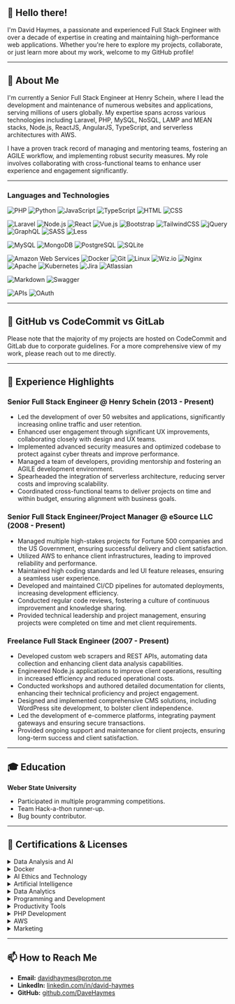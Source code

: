 
## 👋 Hello there!

I'm David Haymes, a passionate and experienced Full Stack Engineer with over a decade of expertise in creating and maintaining high-performance web applications. Whether you're here to explore my projects, collaborate, or just learn more about my work, welcome to my GitHub profile!

---

## 🚀 About Me

I'm currently a Senior Full Stack Engineer at Henry Schein, where I lead the development and maintenance of numerous websites and applications, serving millions of users globally. My expertise spans across various technologies including Laravel, PHP, MySQL, NoSQL, LAMP and MEAN stacks, Node.js, ReactJS, AngularJS, TypeScript, and serverless architectures with AWS.

I have a proven track record of managing and mentoring teams, fostering an AGILE workflow, and implementing robust security measures. My role involves collaborating with cross-functional teams to enhance user experience and engagement significantly.

---

### Languages and Technologies

![PHP](https://img.shields.io/badge/PHP-%23777BB4.svg?style=flat&logo=php&logoColor=white)
![Python](https://img.shields.io/badge/Python-%233776AB.svg?style=flat&logo=python&logoColor=white)
![JavaScript](https://img.shields.io/badge/JavaScript-%23F7DF1E.svg?style=flat&logo=javascript&logoColor=black)
![TypeScript](https://img.shields.io/badge/TypeScript-%233178C6.svg?style=flat&logo=typescript&logoColor=white)
![HTML](https://img.shields.io/badge/HTML-%23E34F26.svg?style=flat&logo=html5&logoColor=white)
![CSS](https://img.shields.io/badge/CSS-%231572B6.svg?style=flat&logo=css3&logoColor=white)

![Laravel](https://img.shields.io/badge/Laravel-%23FF2D20.svg?style=flat&logo=laravel&logoColor=white)
![Node.js](https://img.shields.io/badge/Node.js-%23339933.svg?style=flat&logo=node.js&logoColor=white)
![React](https://img.shields.io/badge/React-%2361DAFB.svg?style=flat&logo=react&logoColor=black)
![Vue.js](https://img.shields.io/badge/Vue.js-%234FC08D.svg?style=flat&logo=vue.js&logoColor=white)
![Bootstrap](https://img.shields.io/badge/Bootstrap-%23563D7C.svg?style=flat&logo=bootstrap&logoColor=white)
![TailwindCSS](https://img.shields.io/badge/TailwindCSS-%2338B2AC.svg?style=flat&logo=tailwind-css&logoColor=white)
![jQuery](https://img.shields.io/badge/jQuery-%230769AD.svg?style=flat&logo=jquery&logoColor=white)
![GraphQL](https://img.shields.io/badge/GraphQL-%23E10098.svg?style=flat&logo=graphql&logoColor=white)
![SASS](https://img.shields.io/badge/SASS-%23CC6699.svg?style=flat&logo=sass&logoColor=white)
![Less](https://img.shields.io/badge/Less-%231D365D.svg?style=flat&logo=less&logoColor=white)

![MySQL](https://img.shields.io/badge/MySQL-%234479A1.svg?style=flat&logo=mysql&logoColor=white)
![MongoDB](https://img.shields.io/badge/MongoDB-%2347A248.svg?style=flat&logo=mongodb&logoColor=white)
![PostgreSQL](https://img.shields.io/badge/PostgreSQL-%23336791.svg?style=flat&logo=postgresql&logoColor=white)
![SQLite](https://img.shields.io/badge/SQLite-%23003B57.svg?style=flat&logo=sqlite&logoColor=white)

![Amazon Web Services](https://img.shields.io/badge/AWS-%23232F3E.svg?style=flat&logo=amazon-aws&logoColor=white)
![Docker](https://img.shields.io/badge/Docker-%232496ED.svg?style=flat&logo=docker&logoColor=white)
![Git](https://img.shields.io/badge/Git-%23F05032.svg?style=flat&logo=git&logoColor=white)
![Linux](https://img.shields.io/badge/Linux-%23FCC624.svg?style=flat&logo=linux&logoColor=black)
![Wiz.io](https://img.shields.io/badge/Wiz.io-%230072C6.svg?style=flat&logo=data:image/png;base64,iVBORw0KGgoAAAANSUhEUgAAABAAAAAQCAYAAAAf8/9hAAAACXBIWXMAAAsTAAALEwEAmpwYAAAAZ0lEQVR42mNgGAWDEv6ngEDfgWg0EEcFUbwH4HxDCJsgArA9GWESD/EgFqIw6Aw0IYQKwTxJgXQPiPoGQ/jfwFpJcRkA6Q8i/IZLwGEEihCg9xAnYz8B1ih9mUeAoRQvg9nAaBEHj6jAeArH6jszIKADlKBnBXEViwAAAAASUVORK5CYII=)
![Nginx](https://img.shields.io/badge/Nginx-%23009639.svg?style=flat&logo=nginx&logoColor=white)
![Apache](https://img.shields.io/badge/Apache-%23D22128.svg?style=flat&logo=apache&logoColor=white)
![Kubernetes](https://img.shields.io/badge/Kubernetes-%23326CE5.svg?style=flat&logo=kubernetes&logoColor=white)
![Jira](https://img.shields.io/badge/Jira-%230A74DA.svg?style=flat&logo=jira&logoColor=white)
![Atlassian](https://img.shields.io/badge/Atlassian-%230052CC.svg?style=flat&logo=atlassian&logoColor=white)

![Markdown](https://img.shields.io/badge/Markdown-%23000000.svg?style=flat&logo=markdown&logoColor=white)
![Swagger](https://img.shields.io/badge/Swagger-%2385EA2D.svg?style=flat&logo=swagger&logoColor=black)

![APIs](https://img.shields.io/badge/APIs-%23000000.svg?style=flat&logo=api&logoColor=white)
![OAuth](https://img.shields.io/badge/OAuth-%23000000.svg?style=flat&logo=oauth&logoColor=white)


---

## 📂 GitHub vs CodeCommit vs GitLab

Please note that the majority of my projects are hosted on CodeCommit and GitLab due to corporate guidelines. For a more comprehensive view of my work, please reach out to me directly.

---

## 🌟 Experience Highlights

### Senior Full Stack Engineer @ Henry Schein (2013 - Present)
- Led the development of over 50 websites and applications, significantly increasing online traffic and user retention.
- Enhanced user engagement through significant UX improvements, collaborating closely with design and UX teams.
- Implemented advanced security measures and optimized codebase to protect against cyber threats and improve performance.
- Managed a team of developers, providing mentorship and fostering an AGILE development environment.
- Spearheaded the integration of serverless architecture, reducing server costs and improving scalability.
- Coordinated cross-functional teams to deliver projects on time and within budget, ensuring alignment with business goals.

### Senior Full Stack Engineer/Project Manager @ eSource LLC (2008 - Present)
- Managed multiple high-stakes projects for Fortune 500 companies and the US Government, ensuring successful delivery and client satisfaction.
- Utilized AWS to enhance client infrastructures, leading to improved reliability and performance.
- Maintained high coding standards and led UI feature releases, ensuring a seamless user experience.
- Developed and maintained CI/CD pipelines for automated deployments, increasing development efficiency.
- Conducted regular code reviews, fostering a culture of continuous improvement and knowledge sharing.
- Provided technical leadership and project management, ensuring projects were completed on time and met client requirements.

### Freelance Full Stack Engineer (2007 - Present)
- Developed custom web scrapers and REST APIs, automating data collection and enhancing client data analysis capabilities.
- Engineered Node.js applications to improve client operations, resulting in increased efficiency and reduced operational costs.
- Conducted workshops and authored detailed documentation for clients, enhancing their technical proficiency and project engagement.
- Designed and implemented comprehensive CMS solutions, including WordPress site development, to bolster client independence.
- Led the development of e-commerce platforms, integrating payment gateways and ensuring secure transactions.
- Provided ongoing support and maintenance for client projects, ensuring long-term success and client satisfaction.


---

## 🎓 Education

**Weber State University**
- Participated in multiple programming competitions.
- Team Hack-a-thon runner-up.
- Bug bounty contributor.

---

## 🏅 Certifications & Licenses

<details>
  <summary>Data Analysis and AI</summary>

  - ![Microsoft Badge](https://img.shields.io/badge/Microsoft-Data%20Analysis-blue) **Career Essentials in Data Analysis by Microsoft and LinkedIn**  
    *Microsoft, Issued June 2024*  
    **Skills:** Data Analysis, Data Analytics, Data Visualization  
    [Show Credential](#)

  - ![Microsoft Badge](https://img.shields.io/badge/Microsoft-Generative%20AI-blue) **Career Essentials in Generative AI by Microsoft and LinkedIn**  
    *Microsoft, Issued June 2024*  
    **Skills:** Computer Ethics, Generative AI, Artificial Intelligence (AI)  
    [Show Credential](#)
</details>

<details>
  <summary>Docker</summary>

  - ![Docker Badge](https://img.shields.io/badge/Docker-Foundations-blue) **Docker Foundations Professional Certificate**  
    *Docker, Inc, Issued June 2024*  
    **Skills:** Containerization  
    [Show Credential](#)

  - ![Docker Badge](https://img.shields.io/badge/Docker-First%20Project-blue) **Docker: Your First Project**  
    *LinkedIn, Issued June 2024*  
    **Skills:** Docker Products  
    [Show Credential](#)

  - ![Docker Badge](https://img.shields.io/badge/Docker-Learning-blue) **Learning Docker**  
    *LinkedIn, Issued June 2024*  
    **Skills:** Docker Products  
    [Show Credential](#)

  - ![Docker Badge](https://img.shields.io/badge/Docker-Compose-blue) **Learning Docker Compose**  
    *LinkedIn, Issued June 2024*  
    **Skills:** Docker Products  
    [Show Credential](#)

  - ![Docker Badge](https://img.shields.io/badge/Docker-LinkedIn%20Learning-blue) **Docker by LinkedIn Learning**  
    *LinkedIn, Issued March 2020*  
    [Show Credential](#)
</details>

<details>
  <summary>AI Ethics and Technology</summary>

  - ![LinkedIn Badge](https://img.shields.io/badge/LinkedIn-AI%20Ethics-blue) **Ethics in the Age of Generative AI**  
    *LinkedIn, Issued June 2024*  
    **Skills:** Computer Ethics, Responsible AI  
    [Show Credential](#)

  - ![LinkedIn Badge](https://img.shields.io/badge/LinkedIn-Generative%20AI-blue) **Generative AI: The Evolution of Thoughtful Online Search**  
    *LinkedIn, Issued June 2024*  
    **Skills:** Artificial Intelligence for Business, Search Engine Technology  
    [Show Credential](#)

  - ![LinkedIn Badge](https://img.shields.io/badge/LinkedIn-Generative%20AI-blue) **What Is Generative AI?**  
    *LinkedIn, Issued June 2024*  
    **Skills:** Generative AI, Artificial Intelligence (AI), Generative AI Tools  
    [Show Credential](#)
</details>

<details>
  <summary>Artificial Intelligence</summary>

  - ![LinkedIn Badge](https://img.shields.io/badge/LinkedIn-AI-blue) **Introduction to Artificial Intelligence**  
    *LinkedIn, Issued June 2024*  
    **Skills:** Artificial Intelligence for Business, Artificial Intelligence (AI)  
    [Show Credential](#)
</details>

<details>
  <summary>Data Analytics</summary>

  - ![LinkedIn Badge](https://img.shields.io/badge/LinkedIn-Data%20Analytics-blue) **Introduction to Career Skills in Data Analytics**  
    *LinkedIn, Issued June 2024*  
    **Skills:** Data Analytics, Tech Career Skills  
    [Show Credential](#)

  - ![LinkedIn Badge](https://img.shields.io/badge/LinkedIn-Data%20Analytics-blue) **Learning Data Analytics Part 2: Extending and Applying Core Knowledge**  
    *LinkedIn, Issued June 2024*  
    **Skills:** Data Analytics  
    [Show Credential](#)

  - ![LinkedIn Badge](https://img.shields.io/badge/LinkedIn-Data%20Analytics-blue) **Learning Data Analytics: 1 Foundations**  
    *LinkedIn, Issued June 2024*  
    **Skills:** Data Analytics  
    [Show Credential](#)
</details>

<details>
  <summary>Programming and Development</summary>

  - ![LinkedIn Badge](https://img.shields.io/badge/LinkedIn-JavaScript-blue) **JavaScript Essential Training**  
    *LinkedIn, Issued June 2024*  
    **Skills:** JavaScript  
    [Show Credential](#)

  - ![Mozilla Badge](https://img.shields.io/badge/Mozilla-JavaScript-blue) **JavaScript Foundations Professional Certificate by Mozilla**  
    *Mozilla, Issued June 2024*  
    **Skills:** Web Development, JavaScript  
    [Show Credential](#)

  - ![LinkedIn Badge](https://img.shields.io/badge/LinkedIn-JavaScript-blue) **Learning the JavaScript Language**  
    *LinkedIn, Issued June 2024*  
    **Skills:** JavaScript  
    [Show Credential](#)

  - ![LinkedIn Badge](https://img.shields.io/badge/LinkedIn-GitHub-blue) **Learning Git and GitHub**  
    *LinkedIn, Issued June 2024*  
    **Skills:** GitHub  
    [Show Credential](#)

  - ![LinkedIn Badge](https://img.shields.io/badge/LinkedIn-AWS-blue) **AWS and React: Creating Full-Stack Apps**  
    *LinkedIn, Issued October 2022*  
    **Skills:** Amazon Web Services (AWS)  
    [Show Credential](#)
</details>

<details>
  <summary>Productivity Tools</summary>

  - ![LinkedIn Badge](https://img.shields.io/badge/LinkedIn-Copilot-blue) **Streamlining Your Work with Microsoft Copilot**  
    *LinkedIn, Issued June 2024*  
    **Skills:** Productivity Improvement, Microsoft Copilot  
    [Show Credential](#)

  - ![LinkedIn Badge](https://img.shields.io/badge/LinkedIn-Copilot-blue) **Learning Microsoft 365 Copilot**  
    *LinkedIn, Issued June 2024*  
    **Skills:** Microsoft Copilot, Artificial Intelligence for Business, Microsoft 365  
    [Show Credential](#)
</details>

<details>
  <summary>PHP Development</summary>

  - ![LinkedIn Badge](https://img.shields.io/badge/LinkedIn-PHP-blue) **Advanced Laravel**  
    *LinkedIn, Issued September 2022*  
    **Skills:** Laravel, PHP  
    [Show Credential](#)

  - ![LinkedIn Badge](https://img.shields.io/badge/LinkedIn-PHP-blue) **Functional Programming with PHP**  
    *LinkedIn, Issued September 2022*  
    **Skills:** PHP  
    [Show Credential](#)
</details>

<details>
  <summary>AWS</summary>

  - ![LinkedIn Badge](https://img.shields.io/badge/LinkedIn-AWS-blue) **Learning Amazon Web Services (AWS) for Developers (2020)**  
    *LinkedIn, Issued September 2022*  
    **Skills:** Amazon Web Services (AWS)  
    [Show Credential](#)
</details>

<details>
  <summary>Marketing</summary>

  - ![Oracle Badge](https://img.shields.io/badge/Oracle-Eloqua-blue) **Eloqua Certification**  
    *Oracle, Issued November 2014*  
    [Show Credential](#)
</details>



---

## 📫 How to Reach Me

- **Email:** [davidhaymes@proton.me](mailto:davidhaymes@proton.me)
- **LinkedIn:** [linkedin.com/in/david-haymes](https://www.linkedin.com/in/david-haymes/)
- **GitHub:** [github.com/DaveHaymes](https://github.com/DaveHaymes)

